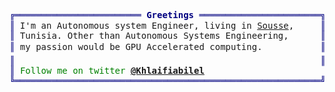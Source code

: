 <pre style="font-family:Menlo,'DejaVu Sans Mono',consolas,'Courier New',monospace"><span style="color: #000080; text-decoration-color: #000080">╔════════════════════════ </span><span style="color: #000080; text-decoration-color: #000080; font-weight: bold">Greetings</span><span style="color: #000080; text-decoration-color: #000080"> ═══════════════════════╗</span> 🤓 <a href="https://www.willmcgugan.com">Khlaifia Bilel</a>            
<span style="color: #000080; text-decoration-color: #000080">║</span> I'm an Autonomous system Engineer, living in <a href="https://www.google.com/maps/place/sousse">Sousse</a>, <span style="color: #000080; text-decoration-color: #000080">    ║</span> <span style="color: #008080; text-decoration-color: #008080">┣━━ </span>🤖 Autonomous systems expert       
<span style="color: #000080; text-decoration-color: #000080">║</span> Tunisia. Other than Autonomous Systems Engineering,   <span style="color: #000080; text-decoration-color: #000080">   ║</span> <span style="color: #008080; text-decoration-color: #008080">┃   </span><span style="color: #008000; text-decoration-color: #008000">┣━━ </span>✈️ <a href="https://github.com/khlaifiabilel/Autonomous-UAV-visual-navigation">AI Powered Unmanned Aerial Vehicle</a>            
<span style="color: #000080; text-decoration-color: #000080">║</span> my passion would be GPU Accelerated computing</a>.           <span style="color: #000080; text-decoration-color: #000080">║</span> <span style="color: #008080; text-decoration-color: #008080">┃   </span><span style="color: #008000; text-decoration-color: #008000">┣━━ </span>🛩️ <a href="https://github.com/khlaifiabilel/Reinforcement-Learning-of-Quadrotor-Control">Reinforcement Learning of Quadrotor Control</a>    
<span style="color: #000080; text-decoration-color: #000080">║</span>                                                          <span style="color: #000080; text-decoration-color: #000080">║</span> <span style="color: #008080; text-decoration-color: #008080">┃   </span><span style="color: #008000; text-decoration-color: #008000">┗━━ </span>💾 <a href="https://github.com/khlaifiabilel/Deep-Reinforcement-Learning-in-Robotics">Deep Reinforcement Learning in Robotics</a>          
<span style="color: #000080; text-decoration-color: #000080">║</span> <span style="color: #008000; text-decoration-color: #008000">Follow me on twitter </span><span style="color: #008000; text-decoration-color: #008000; font-weight: bold"><a href="https://twitter.com/Khlaifiabilel">@Khlaifiabilel</a></span>                        <span style="color: #000080; text-decoration-color: #000080">║</span> <span style="color: #008080; text-decoration-color: #008080">┣━━ </span>🚀 Machine Learning Engineer
<span style="color: #000080; text-decoration-color: #000080">╚══════════════════════════════════════════════════════════╝</span> <span style="color: #008080; text-decoration-color: #008080">┗━━ </span>🧑🏻‍💻 Accelerated Computing Developer               
</pre>
